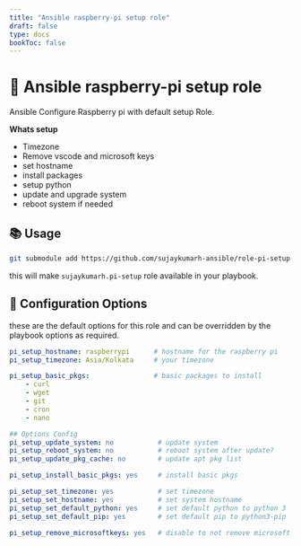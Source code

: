 ```yaml
---
title: "Ansible raspberry-pi setup role"
draft: false
type: docs
bookToc: false
---
```


# 🍓 Ansible raspberry-pi setup role

Ansible Configure Raspberry pi with default setup Role. 

**Whats setup**

* Timezone
* Remove vscode and microsoft keys
* set hostname
* install packages
* setup python
* update and upgrade system
* reboot system if needed

## 📚 Usage

```bash
git submodule add https://github.com/sujaykumarh-ansible/role-pi-setup.git roles/sujaykumarh.pi-setup
```

this will make `sujaykumarh.pi-setup` role available in your playbook.

## 🔧 Configuration Options

these are the default options for this role and can be overridden by the playbook options as required.

```yaml
pi_setup_hostname: raspberrypi      # hostname for the raspberry pi
pi_setup_timezone: Asia/Kolkata     # your timezone

pi_setup_basic_pkgs:                # basic packages to install
    - curl
    - wget
    - git
    - cron
    - nano

## Options Config
pi_setup_update_system: no           # update system
pi_setup_reboot_system: no           # reboot system after update?
pi_setup_update_pkg_cache: no        # update apt pkg list

pi_setup_install_basic_pkgs: yes     # install basic pkgs

pi_setup_set_timezone: yes           # set timezone
pi_setup_set_hostname: yes           # set system hostname
pi_setup_set_default_python: yes     # set default python to python 3
pi_setup_set_default_pip: yes        # set default pip to python3-pip

pi_setup_remove_microsoftkeys: yes   # disable to not remove microsoft keys
```
